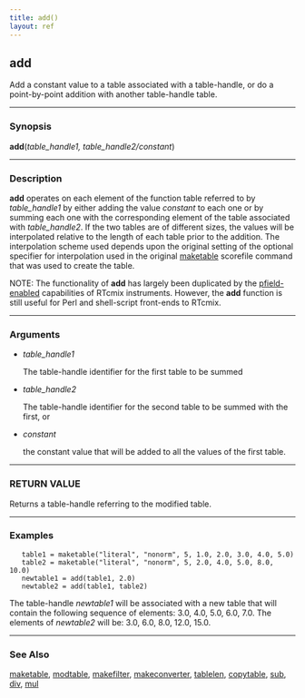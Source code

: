 ```yaml
---
title: add()
layout: ref
---
```


## add

Add a constant value to a table associated with a table-handle,
or do a point-by-point addition with another table-handle table.

-----

### Synopsis

**add**(*table\_handle1, table\_handle2/constant*)

-----

### Description

**add** operates on each element of the function table referred to by
*table\_handle1* by either adding the value *constant* to each one or by
summing each one with the corresponding element of the table associated
with *table\_handle2*. If the two tables are of different sizes, the
values will be interpolated relative to the length of each table prior
to the addition. The interpolation scheme used depends upon the original
setting of the optional specifier for interpolation used in the original
[maketable](maketable.html#item_optional_specifiers) scorefile command
that was used to create the table.

NOTE: The functionality of **add** has largely been duplicated by the
[pfield-enabled](../instruments/pfield-enabled-2.html) capabilities of
RTcmix instruments. However, the **add** function is still useful for
Perl and shell-script front-ends to RTcmix.

-----

### Arguments

  - *table\_handle1*  
      
    The table-handle identifier for the first table to be summed

  - *table\_handle2*  
      
    The table-handle identifier for the second table to be summed with
    the first, or

  - *constant*  
      
    the constant value that will be added to all the values of the first
    table.

-----

### RETURN VALUE

Returns a table-handle referring to the modified table.

-----

### Examples

``` 
   table1 = maketable("literal", "nonorm", 5, 1.0, 2.0, 3.0, 4.0, 5.0)
   table2 = maketable("literal", "nonorm", 5, 2.0, 4.0, 5.0, 8.0, 10.0)
   newtable1 = add(table1, 2.0)
   newtable2 = add(table1, table2)
```

The table-handle *newtable1* will be associated with a new table that
will contain the following sequence of elements: 3.0, 4.0, 5.0, 6.0, 7.0.
The elements of *newtable2* will be: 3.0, 6.0, 8.0, 12.0, 15.0.

-----

### See Also

[maketable](maketable.html), [modtable](modtable.html),
[makefilter](makefilter.html), [makeconverter](makeconverter.html),
[tablelen](tablelen.html), [copytable](copytable.html), [sub](sub.html),
[div](div.html), [mul](mul.html)
